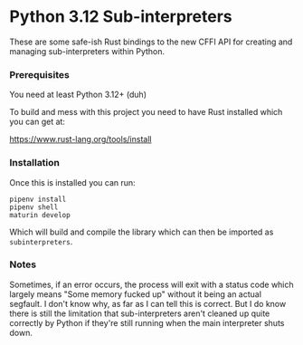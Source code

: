 # Python 3.12 Sub-interpreters

These are some safe-ish Rust bindings to the new CFFI API for creating and managing sub-interpreters
within Python.


### Prerequisites 
You need at least Python 3.12+ (duh)

To build and mess with this project you need to have Rust installed which you can get at:

https://www.rust-lang.org/tools/install

### Installation
Once this is installed you can run:

```shell
pipenv install
pipenv shell
maturin develop
```

Which will build and compile the library which can then be imported as `subinterpreters`.

### Notes

Sometimes, if an error occurs, the process will exit with a status code which largely 
means "Some memory fucked up" without it being an actual segfault. I don't know why, as far as
I can tell this is correct. But I do know there is still the limitation that sub-interpreters aren't
cleaned up quite correctly by Python if they're still running when the main interpreter shuts down.
